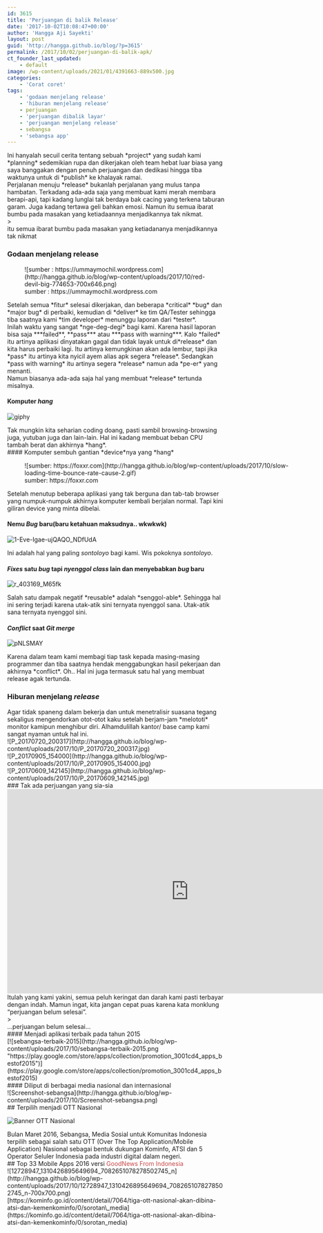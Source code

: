 ```yaml
---
id: 3615
title: 'Perjuangan di balik Release'
date: '2017-10-02T10:08:47+00:00'
author: 'Hangga Aji Sayekti'
layout: post
guid: 'http://hangga.github.io/blog/?p=3615'
permalink: /2017/10/02/perjuangan-di-balik-apk/
ct_founder_last_updated:
    - default
image: /wp-content/uploads/2021/01/4391663-889x500.jpg
categories:
    - 'Corat coret'
tags:
    - 'godaan menjelang release'
    - 'hiburan menjelang release'
    - perjuangan
    - 'perjuangan dibalik layar'
    - 'perjuangan menjelang release'
    - sebangsa
    - 'sebangsa app'
---
```


<div dir="auto">Ini hanyalah secuil cerita tentang sebuah *project* yang sudah kami *planning* sedemikian rupa dan dikerjakan oleh team hebat luar biasa yang saya banggakan dengan penuh perjuangan dan dedikasi hingga tiba waktunya untuk di *publish* ke khalayak ramai.</div><div dir="auto"></div><div dir="auto"></div><div dir="auto" style="text-align: left;">Perjalanan menuju *release* bukanlah perjalanan yang mulus tanpa hambatan. Terkadang ada-ada saja yang membuat kami merah membara berapi-api, tapi kadang lunglai tak berdaya bak cacing yang terkena taburan garam. Juga kadang tertawa geli bahkan emosi. Namun itu semua ibarat bumbu pada masakan yang ketiadaannya menjadikannya tak nikmat.</div><div dir="auto"></div>> <div dir="auto">itu semua ibarat bumbu pada masakan yang ketiadananya menjadikannya tak nikmat</div>


### Godaan menjelang release

<figure aria-describedby="caption-attachment-3654" class="wp-caption aligncenter" id="attachment_3654" style="width: 450px">![sumber : https://ummaymochil.wordpress.com](http://hangga.github.io/blog/wp-content/uploads/2017/10/red-devil-big-774653-700x646.png)<figcaption class="wp-caption-text" id="caption-attachment-3654">sumber : https://ummaymochil.wordpress.com</figcaption></figure><div dir="auto">Setelah semua *fitur* selesai dikerjakan, dan beberapa *critical* *bug* dan *major bug* di perbaiki, kemudian di *deliver* ke tim QA/Tester sehingga tiba saatnya kami *tim developer* menunggu laporan dari *tester*.</div><div dir="auto">Inilah waktu yang sangat *nge-deg-degi* bagi kami. Karena hasil laporan bisa saja ***failed**, **pass*** atau ***pass with warning***. Kalo *failed* itu artinya aplikasi dinyatakan gagal dan tidak layak untuk di*release* dan kita harus perbaiki lagi. Itu artinya kemungkinan akan ada lembur, tapi jika *pass* itu artinya kita nyicil ayem alias apk segera *release*. Sedangkan *pass with warning* itu artinya segera *release* namun ada *pe-er* yang menanti.</div><div dir="auto"></div><div dir="auto">Namun biasanya ada-ada saja hal yang membuat *release* tertunda misalnya.</div>

#### Komputer *hang*

![giphy](http://hangga.github.io/blog/wp-content/uploads/2017/10/giphy.gif)

<div dir="auto">Tak mungkin kita seharian coding doang, pasti sambil browsing-browsing juga, yutuban juga dan lain-lain. Hal ini kadang membuat beban CPU tambah berat dan akhirnya *hang*.</div>
#### Komputer sembuh gantian *device*nya yang *hang*

<figure aria-describedby="caption-attachment-3658" class="wp-caption aligncenter" id="attachment_3658" style="width: 640px">![sumber: https://foxxr.com](http://hangga.github.io/blog/wp-content/uploads/2017/10/slow-loading-time-bounce-rate-cause-2.gif)<figcaption class="wp-caption-text" id="caption-attachment-3658">sumber: https://foxxr.com</figcaption></figure><div dir="auto">Setelah menutup beberapa aplikasi yang tak berguna dan tab-tab browser yang numpuk-numpuk akhirnya komputer kembali berjalan normal. Tapi kini giliran device yang minta dibelai.</div>

#### Nemu *Bug* baru(baru ketahuan maksudnya.. wkwkwk)

![1-Eve-Igae-ujQAQO_NDfUdA](http://hangga.github.io/blog/wp-content/uploads/2017/10/1-Eve-Igae-ujQAQO_NDfUdA.gif)

Ini adalah hal yang paling *sontoloyo* bagi kami. Wis pokoknya *sontoloyo*.

#### *Fixes* satu *bug* tapi *nyenggol* *class* lain dan menyebabkan *bug* baru

![r_403169_M65fk](http://hangga.github.io/blog/wp-content/uploads/2017/10/r_403169_M65fk.gif)

<div dir="auto">Salah satu dampak negatif *reusable* adalah *senggol-able*. Sehingga hal ini sering terjadi karena utak-atik sini ternyata nyenggol sana. Utak-atik sana ternyata nyenggol sini.</div>

#### *Conflict* saat *Git merge*

![pNLSMAY](http://hangga.github.io/blog/wp-content/uploads/2017/10/pNLSMAY.gif)

<div dir="auto">Karena dalam team kami membagi tiap task kepada masing-masing programmer dan tiba saatnya hendak menggabungkan hasil pekerjaan dan akhirnya *conflict*. Oh.. Hal ini juga termasuk satu hal yang membuat release agak tertunda.</div>

### Hiburan menjelang *release*

<div dir="auto"></div><div dir="auto">Agar tidak spaneng dalam bekerja dan untuk menetralisir suasana tegang sekaligus mengendorkan otot-otot kaku setelah berjam-jam *melototi* monitor kamipun menghibur diri. Alhamdulillah kantor/ base camp kami sangat nyaman untuk hal ini.</div><div dir="auto">![P_20170720_200317](http://hangga.github.io/blog/wp-content/uploads/2017/10/P_20170720_200317.jpg)</div><div dir="auto"></div><div dir="auto">![P_20170905_154000](http://hangga.github.io/blog/wp-content/uploads/2017/10/P_20170905_154000.jpg)</div><div dir="auto"></div><div dir="auto">![P_20170609_142145](http://hangga.github.io/blog/wp-content/uploads/2017/10/P_20170609_142145.jpg)</div><div dir="auto"></div>
### Tak ada perjuangan yang sia-sia

<div dir="auto"><iframe allow="accelerometer; autoplay; clipboard-write; encrypted-media; gyroscope; picture-in-picture" allowfullscreen="" frameborder="0" height="473" loading="lazy" src="https://www.youtube.com/embed/Ni8EJP6aIJ8?feature=oembed" title="Memperkenalkan Fitur Sebangsa Versi Terbaru" width="840"></iframe>

</div><div dir="auto">Itulah yang kami yakini, semua peluh keringat dan darah kami pasti terbayar dengan indah. Mamun ingat, kita jangan cepat puas karena kata monklung “perjuangan belum selesai”.</div><div dir="auto"></div>> <div dir="auto">…perjuangan belum selesai…</div>

<div dir="auto"></div>
#### Menjadi aplikasi terbaik pada tahun 2015

<div dir="auto">[![sebangsa-terbaik-2015](http://hangga.github.io/blog/wp-content/uploads/2017/10/sebangsa-terbaik-2015.png "https://play.google.com/store/apps/collection/promotion_3001cd4_apps_bestof2015")](https://play.google.com/store/apps/collection/promotion_3001cd4_apps_bestof2015)

</div><div dir="auto"></div><div dir="auto"></div>
#### Diliput di berbagai media nasional dan internasional

<div dir="auto">![Screenshot-sebangsa](http://hangga.github.io/blog/wp-content/uploads/2017/10/Screenshot-sebangsa.png)</div><div dir="auto"></div><div dir="auto">## Terpilih menjadi OTT Nasional

![Banner OTT Nasional](http://hangga.github.io/blog/wp-content/uploads/2017/10/Banner-OTT-Nasional.jpg)

</div><div dir="auto"><span data-reactid=".0.1.2.2.0.0.0.1.0">Bulan Maret 2016, Sebangsa, Media Sosial untuk Komunitas Indonesia</span>  
<span data-reactid=".0.1.2.2.0.0.0.1.2">terpilih sebagai salah satu OTT (Over The Top Application/Mobile Application) Nasional</span>  
<span data-reactid=".0.1.2.2.0.0.0.1.4">sebagai bentuk dukungan Kominfo, ATSI dan 5 Operator Seluler Indonesia pada industri digital dalam negeri.</span></div><div dir="auto"></div>## Top 33 Mobile Apps 2016 versi <span style="color: #c94949;">GoodNews From Indonesia</span>

<div dir="auto">![12728947_1310426895649694_7082651078278502745_n](http://hangga.github.io/blog/wp-content/uploads/2017/10/12728947_1310426895649694_7082651078278502745_n-700x700.png)</div><div dir="auto"></div><div dir="auto">[https://kominfo.go.id/content/detail/7064/tiga-ott-nasional-akan-dibina-atsi-dan-kemenkominfo/0/sorotan\_media](https://kominfo.go.id/content/detail/7064/tiga-ott-nasional-akan-dibina-atsi-dan-kemenkominfo/0/sorotan_media)</div><div dir="auto"><https://indosatooredoo.com/id/about-indosat/corporate-profile/press-release/kemkominfo-atsi-indosat-ooredoo-beri-dukungan-pada-ott-karya-putra-putri-indonesia></div>